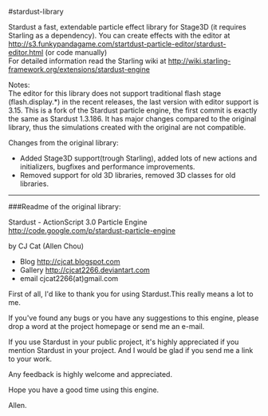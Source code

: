 #stardust-library

Stardust a fast, extendable particle effect library for Stage3D (it requires Starling as a dependency).
You can create effects with the editor at http://s3.funkypandagame.com/startdust-particle-editor/stardust-editor.html (or code manually)  
For detailed information read the Starling wiki at http://wiki.starling-framework.org/extensions/stardust-engine

Notes:   
The editor for this library does not support traditional flash stage (flash.display.*) in the recent releases, the last version with editor support is 3.15.
This is a fork of the Stardust particle engine, the first commit is exactly the same as Stardust 1.3.186. 
It has major changes compared to the original library, thus the simulations created with the original are not compatible.

Changes from the original library:
- Added Stage3D support(trough Starling), added lots of new actions and initializers, bugfixes and performance improvements.   
- Removed support for old 3D libraries, removed 3D classes for old libraries.

***

###Readme of the original library:

Stardust - ActionScript 3.0 Particle Engine http://code.google.com/p/stardust-particle-engine

by CJ Cat (Allen Chou)
- Blog     http://cjcat.blogspot.com
- Gallery  http://cjcat2266.deviantart.com
- email    cjcat2266(at)gmail.com

First of all, I'd like to thank you for using Stardust.This really means a lot to me.

If you've found any bugs or you have any suggestions to this engine, please drop a word at the project homepage or send me an e-mail.

If you use Stardust in your public project, it's highly appreciated if you mention Stardust in your project. And I would be glad if you send me a link to your work.

Any feedback is highly welcome and appreciated.

Hope you have a good time using this engine.

Allen.
